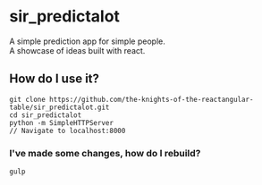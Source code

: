 # sir_predictalot
A simple prediction app for simple people.  
A showcase of ideas built with react.    

## How do I use it?
```
git clone https://github.com/the-knights-of-the-reactangular-table/sir_predictalot.git
cd sir_predictalot
python -m SimpleHTTPServer
// Navigate to localhost:8000
```

### I've made some changes, how do I rebuild?
```
gulp
```
